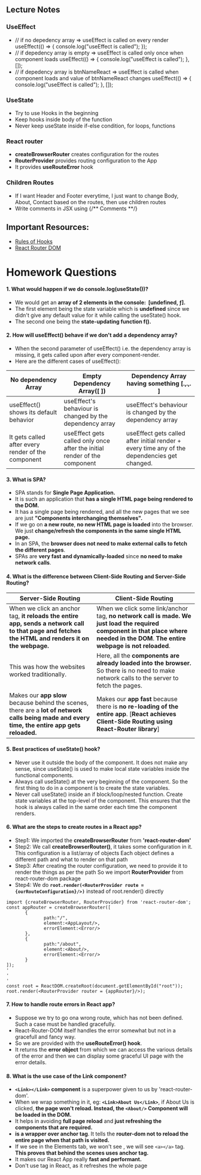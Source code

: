 ## Lecture Notes

### UseEffect
- // if no depedency array => useEffect is called on every render
    useEffect(() => {
        console.log("useEffect is called");
    });
- // if depedency array is empty => useEffect is called only once when component loads
    useEffect(() => {
        console.log("useEffect is called");
    }, []);
- // if depedency array is btnNameReact => useEffect is called when component loads and value of btnNameReact changes
    useEffect(() => {
        console.log("useEffect is called");
    }, []);

### UseState
- Try to use Hooks in the beginning
- Keep hooks inside body of the function
- Never keep useState inside if-else condition, for loops, functions

### React router
- **createBrowserRouter** creates configuration for the routes
- **RouterProvider** provides routing configuration to the App
- It provides **useRouteError** hook

### Children Routes
- If I want Header and Footer everytime, I just want to change Body, About, Contact based on the routes, then use children routes
- Write comments in JSX using
{/** Comments **/}


## Important Resources:
- [Rules of Hooks](https://legacy.reactjs.org/docs/hooks-rules.html)
- [React Router DOM](https://reactrouter.com/en/main/routers/create-browser-router)

# Homework Questions

#### 1. What would happen if we do console.log(useState())?
- We would get an **array of 2 elements in the console:  [undefined, ƒ].**
- The first element being the state variable which is **undefined** since we didn't give any default value for it while calling the useState() hook.
- The second one being the **state-updating function f().**
       
#### 2. How will useEffect() behave if we don't add a dependency array?
- When the second parameter of useEffect() i.e. the dependency array is missing, it gets called upon after every component-render.
- Here are the different cases of useEffect():
  
 | **No dependency Array**                            	| **Empty Dependency Array([ ])**                                            	| **Dependency Array having something [.,.,. ]**                                                	|
|----------------------------------------------------	|---------------------------------------------------------------------------	|----------------------------------------------------------------------------------------------	|
| useEffect() shows its default behavior             	| useEffect's behaviour is changed by the dependency array                  	| useEffect's behaviour is changed by the dependency array                                     	|
| It gets called after every render of the component 	| useEffect gets called only once after the initial render of the component 	| useEffect gets called after initial render + every time any of the dependencies get changed. 	|

#### 3. What is SPA?
- SPA stands for **Single Page Application.**
- It is such an application that **has a single HTML page being rendered to the DOM.**
- It has a single page being rendered, and all the new pages that we see are just **"Components interchanging themselves".**
- If we go on **a new route**, **no new HTML page is loaded** into the browser. We just **change/refresh the components in the same single HTML page.**
- In an SPA, the **browser does not need to make external calls to fetch the different pages**.
- SPAs are **very fast and dynamically-loaded** since **no need to make network calls**.
  
#### 4. What is the difference between Client-Side Routing and Server-Side Routing?
| **Server-Side Routing**                                                                                                                            	| **Client-Side Routing**                                                                                                                                                     	|
|----------------------------------------------------------------------------------------------------------------------------------------------------	|-----------------------------------------------------------------------------------------------------------------------------------------------------------------------------	|
| When we click an anchor tag, **it reloads the entire app, sends a network call to that page and fetches the HTML and renders it on the webpage.**  	| When we click some link/anchor tag, **no network call is made. We just load the required component in that place where needed in the DOM**. **The entire webpage is not reloaded**. 	|
| This was how the websites worked traditionally.                                                                                                    	| Here, all the **components are already loaded into the browser.** So there is no need to make network calls to the server to fetch the pages.                                   	|
| Makes our **app slow** because behind the scenes, there are a **lot of network calls being made and every time, the entire app gets reloaded.**            	| Makes our **app fast** because there is **no re-loading of the entire app**. [**React achieves Client-Side Routing using React-Router library**]                                        	|

#### 5. Best practices of useState() hook?
- Never use it outside the body of the component. It does not make any sense, since useState() is used to make local state variables inside the functional components.
- Always call useState() at the very beginning of the component. So the first thing to do in a component is to create the state variables.
- Never call useState() inside an if block/loop/nested function. Create state variables at the top-level of the component. This ensures that the hook is always called in the same order each time the component renders.

#### 6. What are the steps to create routes in a React app?
- Step1: We imported the **createBrowserRouter** from **'react-router-dom'**
- Step2: We call **createBrowserRouter()**, it takes some configuration in it. 
       This configuration is a list/array of objects
       Each object defines a different path and what to render on that path
- Step3: After creating the router configuration, we need to provide it to render the things as per the path
       So we import **RouterProvider** from react-router-dom package
- Step4: We do **`root.render(<RouterProvider route = {ourRouteConfiguration}/>)`** instead of root.render(<AppLayout/>) directly
```
import {createBrowserRouter, RouterProvider} from 'react-router-dom';
const appRouter = createBrowserRouter([
       {
              path:"/",
              element:<AppLayout/>,
              errorElement:<Error/>
       },
       {
              path:"/about",
              element:<About/>,
              errorElement:<Error/>
       }
]);
'
'
'
const root = ReactDOM.createRoot(document.getElementById("root"));
root.render(<RouterProvider router = {appRouter}/>);
```

#### 7. How to handle route errors in React app?
- Suppose we try to go ona wrong route, which has not been defined. Such a case must be handled gracefully.
- React-Router-DOM itself handles the error somewhat but not in a gracefull and fancy way.
- So we are provided with the **useRouteError() hook**.
- It returns the **error object** from which we can access the various details of the error and then we can display some graceful UI page with the error details.


#### 8. What is the use case of the Link component?
- **`<Link></Link>` component** is a superpower given to us by 'react-router-dom'.
- When we wrap something in it, eg: **`<Link>About Us</Link>`**, if About Us is clicked, **the page won't reload. Instead, the `<About/>` Component will be loaded in the DOM.**
- It helps in avoiding **full page reload** and **just refreshing the components that are required.**
- **<Link> is a wrapper over anchor tag**. It tells the **router-dom not to reload the entire page when that path is visited.**
- If we see in the Elements tab, we won't see <Link/>, we will see `<a></a>` tag. **This proves that behind the scenes <Link/> uses anchor tag.**
- It makes our React App really **fast and performant.**
- Don't use <a> tag in React, as it refreshes the whole page
